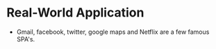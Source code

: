 # Real-World Application

- Gmail, facebook, twitter, google maps and Netflix are a few famous SPA's.
